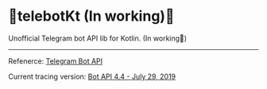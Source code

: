 # 🚧telebotKt (In working)🚧
Unofficial Telegram bot API lib for Kotlin. (In working🚧)

-----------

Refenerce: [Telegram Bot API](https://core.telegram.org/bots/api)

Current tracing version: [Bot API 4.4 - July 29, 2019](https://core.telegram.org/bots/api#july-29-2019)

